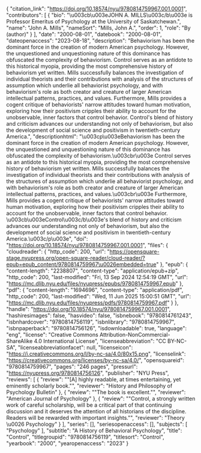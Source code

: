 {
   "citation_link": "https://doi.org/10.18574/nyu/9780814759967.001.0001",
   "contributors": [
     {
       "bio": "\u003cb\u003eJOHN A. MILLS\u003c/b\u003e is Professor Emeritus of Psychology at the University of Saskatchewan.",
       "name": "John A. Mills",
       "nameSort": "Mills, John A.",
       "order": 1,
       "role": "By (author)"
     }
   ],
   "date": "2000-08-01",
   "datebook": "2000-08-01",
   "dateopenaccess": "2023-08-18",
   "description": "Behaviorism has been the dominant force in the creation of modern American psychology. However, the unquestioned and unquestioning nature of this dominance has obfuscated the complexity of behaviorism. Control serves as an antidote to this historical myopia, providing the most comprehensive history of behaviorism yet written. Mills successfully balances the investigation of individual theorists and their contributions with analysis of the structures of assumption which underlie all behaviorist psychology, and with behaviorism's role as both creator and creature of larger American intellectual patterns, practices, and values. Furthermore, Mills provides a cogent critique of behaviorists' narrow attitudes toward human motivation, exploring how their positivism cripples their ability to account for the unobservable, inner factors that control behavior. Control's blend of history and criticism advances our understanding not only of behaviorism, but also the development of social science and positivism in twentieth-century America.",
   "descriptionhtml": "\u003cp\u003eBehaviorism has been the dominant force in the creation of modern American psychology. However, the unquestioned and unquestioning nature of this dominance has obfuscated the complexity of behaviorism.\u003cbr\u003e Control serves as an antidote to this historical myopia, providing the most comprehensive history of behaviorism yet written. Mills successfully balances the investigation of individual theorists and their contributions with analysis of the structures of assumption which underlie all behaviorist psychology, and with behaviorism's role as both creator and creature of larger American intellectual patterns, practices, and values.\u003cbr\u003e Furthermore, Mills provides a cogent critique of behaviorists' narrow attitudes toward human motivation, exploring how their positivism cripples their ability to account for the unobservable, inner factors that control behavior. \u003cb\u003eControl\u003c/b\u003e's blend of history and criticism advances our understanding not only of behaviorism, but also the development of social science and positivism in twentieth-century America.\u003c/p\u003e",
   "doi": "https://doi.org/10.18574/nyu/9780814759967.001.0001",
   "files": {
     "cloudreader": {
       "http_code": 200,
       "url": "https://opensquare-stage.nyupress.org/open-square-reader/cloud-reader/?epub=epub_content/9780814759967\u0026embedded=true"
     },
     "epub": {
       "content-length": "2238807",
       "content-type": "application/epub+zip",
       "http_code": 200,
       "last-modified": "Fri, 13 Sep 2024 12:54:19 GMT",
       "url": "https://mc.dlib.nyu.edu/files/nyupress/epubs/9780814759967.epub"
     },
     "pdf": {
       "content-length": "1694696",
       "content-type": "application/pdf",
       "http_code": 200,
       "last-modified": "Wed, 11 Jun 2025 15:00:51 GMT",
       "url": "https://mc.dlib.nyu.edu/files/nyupress/pdfs/9780814759967.pdf"
     }
   },
   "handle": "https://doi.org/10.18574/nyu/9780814759967.001.0001",
   "hashiresimages": false,
   "hasvideo": false,
   "isbnebook": "9780814761243",
   "isbnhardcover": "9780814756119",
   "isbnlibrary": "9780814759967",
   "isbnpaperback": "9780814756126",
   "isdownloadable": true,
   "language": "eng",
   "license": "Creative Commons Attribution-NonCommercial-ShareAlike 4.0 International License",
   "licenseabbreviation": "CC BY-NC-SA",
   "licenseabbreviationfacet": null,
   "licenseicon": "https://i.creativecommons.org/l/by-nc-sa/4.0/80x15.png",
   "licenselink": "https://creativecommons.org/licenses/by-nc-sa/4.0/",
   "opensquareid": "9780814759967",
   "pages": "246 pages",
   "pressurl": "https://nyupress.org/9780814756126",
   "publisher": "NYU Press",
   "reviews": [
     {
       "review": "\"[A] highly readable, at times entertaining, yet eminently scholarly book.\"",
       "reviewer": "History and Philosophy of Psychology Bulletin"
     },
     {
       "review": "\"The book is excellent.\"",
       "reviewer": "American Journal of Psychology"
     },
     {
       "review": "\"Control, a strongly written work of careful scholarship, will be a critical part of that continuing discussion and it deserves the attention of all historians of the discipline.  Readers will be rewarded with important insights.\"",
       "reviewer": "Theory \u0026 Psychology"
     }
   ],
   "series": [],
   "seriesopenaccess": [],
   "subjects": [
     "Psychology"
   ],
   "subtitle": "A History of Behavioral Psychology",
   "title": "Control",
   "titlegroupid": "9780814756119",
   "titlesort": "Control",
   "yearbook": "2000",
   "yearopenaccess": "2023"
 }
